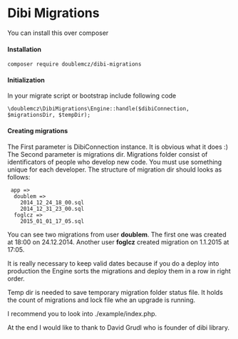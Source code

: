 # Dibi Migrations
You can install this over composer

#### Installation
```
composer require doublemcz/dibi-migrations
```

#### Initialization
In your migrate script or bootstrap include following code
```
\doublemcz\DibiMigrations\Engine::handle($dibiConnection, $migrationsDir, $tempDir);
```

#### Creating migrations
The First parameter is DibiConnection instance. It is obvious what it does :)
The Second parameter is migrations dir. Migrations folder consist of identificators of people who develop new code. You must use something unique for each developer.
The structure of migration dir should looks as follows:
```
 app =>
  doublem =>
    2014_12_24_18_00.sql
    2014_12_31_23_00.sql
  foglcz =>
    2015_01_01_17_05.sql
```

You can see two migrations from user **doublem**. The first one was created at 18:00 on 24.12.2014. Another user **foglcz** created migration on 1.1.2015 at 17:05.

It is really necessary to keep valid dates because if you do a deploy into production the Engine sorts the migrations and deploy them in a row in right order.

Temp dir is needed to save temporary migration folder status file. It holds the count of migrations and lock file whe an upgrade is running.

I recommend you to look into ./example/index.php.

At the end I would like to thank to David Grudl who is founder of dibi library.
